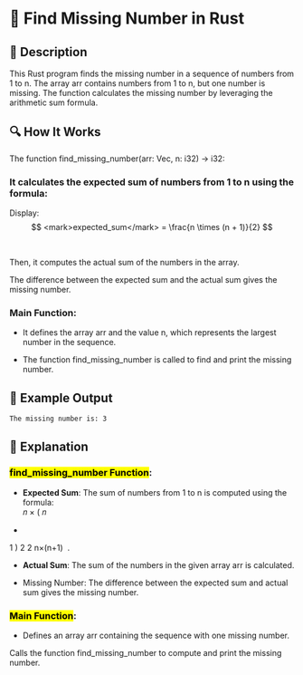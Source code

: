 # 📌 Find Missing Number in Rust

## 🚀 Description
This Rust program finds the missing number in a sequence of numbers from 1 to n. The array arr contains numbers from 1 to n, but one number is missing. The function calculates the missing number by leveraging the arithmetic sum formula.

## 🔍 How It Works
The function find_missing_number(arr: Vec<i32>, n: i32) -> i32:

### It calculates the expected sum of numbers from 1 to n using the formula:

Display:
$$
<mark>expected_sum</mark> = \frac{n \times (n + 1)}{2}
$$

​
 
Then, it computes the actual sum of the numbers in the array.

The difference between the expected sum and the actual sum gives the missing number.

### Main Function:

- It defines the array arr and the value n, which represents the largest number in the sequence.

- The function find_missing_number is called to find and print the missing number.

## 🎯 Example Output
```sh
The missing number is: 3
```

## 📂 Explanation
### <mark>find_missing_number Function</mark>:
- **Expected Sum**: The sum of numbers from 1 to n is computed using the formula:  
𝑛
×
(
𝑛
+
1
)
2
2
n×(n+1)
​
 .

- **Actual Sum**: The sum of the numbers in the given array arr is calculated.

- Missing Number: The difference between the expected sum and actual sum gives the missing number.

### <mark>Main Function</mark>:
- Defines an array arr containing the sequence with one missing number.

Calls the function find_missing_number to compute and print the missing number.
